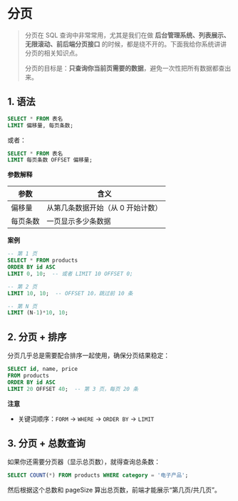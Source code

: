 # 分页

> 分页在 SQL 查询中非常常用，尤其是我们在做 **后台管理系统、列表展示、无限滚动、前后端分页接口** 的时候，都是绕不开的。下面我给你系统讲讲分页的相关知识点。
>
> 分页的目标是：**只查询你当前页需要的数据**，避免一次性把所有数据都查出来。

## 1. 语法

```sql
SELECT * FROM 表名
LIMIT 偏移量, 每页条数;
```

或者：

```sql
SELECT * FROM 表名
LIMIT 每页条数 OFFSET 偏移量;
```

**参数解释**

| **参数** | **含义**                          |
| -------- | --------------------------------- |
| 偏移量   | 从第几条数据开始（从 0 开始计数） |
| 每页条数 | 一页显示多少条数据                |

**案例**

```sql
-- 第 1 页
SELECT * FROM products
ORDER BY id ASC
LIMIT 0, 10;  -- 或者 LIMIT 10 OFFSET 0;
```

```sql
-- 第 2 页
LIMIT 10, 10;  -- OFFSET 10，跳过前 10 条
```

```sql
-- 第 N 页
LIMIT (N-1)*10, 10;
```

## 2. 分页 + 排序

分页几乎总是需要配合排序一起使用，确保分页结果稳定：

```sql
SELECT id, name, price
FROM products
ORDER BY id ASC
LIMIT 20 OFFSET 40;  -- 第 3 页，每页 20 条
```

**注意**

- 关键词顺序：`FORM` -> `WHERE` -> `ORDER BY` -> `LIMIT`

## 3. 分页 + 总数查询

如果你还需要分页器（显示总页数），就得查询总条数：

```sql
SELECT COUNT(*) FROM products WHERE category = '电子产品';
```

然后根据这个总数和 pageSize 算出总页数，前端才能展示“第几页/共几页”。
